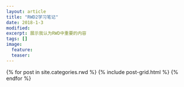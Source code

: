 ```yaml
---
layout: article
title: "RWD2学习笔记"
date: 2018-1-3
modified:
excerpt: 展示我认为RWD中重要的内容
tags: []
image: 
  feature: 
  teaser:
---
```


<div class="tiles">
{% for post in site.categories.rwd %}
  {% include post-grid.html %}
{% endfor %}
</div><!-- /.tiles 把所有categories 有 rwd 的列出來-->